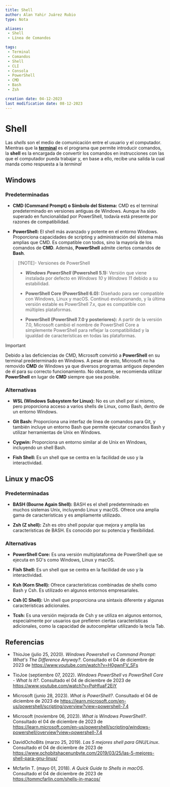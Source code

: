 ```yaml
---
title: Shell
author: Alan Yahir Juárez Rubio
type: Nota

aliases:
 - Shell
 - Línea de Comandos

tags:
 - Terminal
 - Comandos
 - Shell
 - CLI
 - Consola
 - PowerShell
 - CMD
 - Bash
 - Zsh

creation date: 04-12-2023
last modification date: 08-12-2023
---
```


# Shell

Las _shells_ son el medio de comunicación entre el usuario y el computador. Mientras que la **[terminal](1-terminal-y-linea-de-comandos.md)** es el programa que permite introducir comandos, la **shell** es la encargada de convertir los comandos en instrucciones con las que el computador pueda trabajar y, en base a ello, recibe una salida la cual manda como respuesta a la _terminal_

## Windows

### Predeterminadas

- **CMD (Command Prompt) o Símbolo del Sistema:** CMD es el terminal predeterminado en versiones antiguas de Windows. Aunque ha sido superado en funcionalidad por PowerShell, todavía está presente por razones de compatibilidad.

- **PowerShell:** El shell más avanzado y potente en el entorno Windows. Proporciona capacidades de scripting y administración del sistema más amplias que CMD. Es compatible con todos, sino la mayoría de los comandos de **CMD**. Además, **PowerShell** admite ciertos comandos de **Bash**.

> [!NOTE]- Versiones de PowerShell
>
> - **_Windows PowerShell_ (Powershell 5.1):** Versión que viene instalada por defecto en _Windows 10_ y _Windows 11_ debido a su estabilidad.
>
> - **PowerShell Core (PowerShell 6.0):** Diseñado para ser compatible con Windows, Linux y macOS. Continuó evolucionando, y la última versión estable es PowerShell 7.x, que es compatible con múltiples plataformas.
>
> - **PowerShell (PowerShell 7.0 y posteriores):** A partir de la versión 7.0, Microsoft cambió el nombre de PowerShell Core a simplemente PowerShell para reflejar la compatibilidad y la igualdad de características en todas las plataformas.

> [!IMPORTANT]
>
> Debido a las deficiencias de CMD, Microsoft convirtió a **PowerShell** en su terminal predeterminado en Windows. A pesar de esto, Microsoft no ha removido **CMD** de Windows ya que diversos programas antiguos dependen de él para su correcto funcionamiento. No obstante, se recomienda utilizar **PowerShell** en lugar de **CMD** siempre que sea posible.

### Alternativas

- **WSL (Windows Subsystem for Linux):** No es un shell por sí mismo, pero proporciona acceso a varios shells de Linux, como Bash, dentro de un entorno Windows.

- **Git Bash:** Proporciona una interfaz de línea de comandos para Git, y también incluye un entorno Bash que permite ejecutar comandos Bash y utilizar herramientas de Unix en Windows.

- **Cygwin:** Proporciona un entorno similar al de Unix en Windows, incluyendo un shell Bash.

- **Fish Shell:** Es un shell que se centra en la facilidad de uso y la interactividad.

<div style="page-break-after: always;"></div>

## Linux y macOS

### Predeterminadas

- **BASH (Bourne Again Shell):** BASH es el shell predeterminado en muchos sistemas Unix, incluyendo Linux y macOS. Ofrece una amplia gama de características y es ampliamente utilizado.

- **Zsh (Z shell):** Zsh es otro shell popular que mejora y amplía las características de BASH. Es conocido por su potencia y flexibilidad.

### Alternativas

- **PowerShell Core:** Es una versión multiplataforma de PowerShell que se ejecuta en SO's como Windows, Linux y macOS.

- **Fish Shell:** Es un shell que se centra en la facilidad de uso y la interactividad.

- **Ksh (Korn Shell):** Ofrece características combinadas de shells como Bash y Csh. Es utilizado en algunos entornos empresariales.

- **Csh (C Shell):** Un shell que proporciona una sintaxis diferente y algunas características adicionales.

- **Tcsh:** Es una versión mejorada de Csh y se utiliza en algunos entornos, especialmente por usuarios que prefieren ciertas características adicionales, como la capacidad de autocompletar utilizando la tecla Tab.

<div style="page-break-after: always;"></div>

## Referencias


- ThioJoe (julio 25, 2020). _Windows Powershell vs Command Prompt: What's The Difference Anyway?_. Consultado el 04 de diciembre de 2023 de https://www.youtube.com/watch?v=H0gwnFV_SFs

- TioJoe (septiembre 07, 2022). _Windows PowerShell vs PowerShell Core - What Is It?_. Consultado el 04 de diciembre de 2023 de https://www.youtube.com/watch?v=PqHfuaF2EiY

- Microsoft (junio 28, 2023). _What is PowerShell?_. Consultado el 04 de diciembre de 2023 de https://learn.microsoft.com/en-us/powershell/scripting/overview?view=powershell-7.4

- Microsoft (noviembre 06, 2023). _What is Windows PowerShell?_. Consultado el 04 de diciembre de 2023 de https://learn.microsoft.com/en-us/powershell/scripting/windows-powershell/overview?view=powershell-7.4

- DavidOchoBits (marzo 25, 2019). _Las 5 mejores shell para GNU/Linux_. Consultado el 04 de diciembre de 2023 de https://www.ochobitshacenunbyte.com/2019/03/25/las-5-mejores-shell-para-gnu-linux/

- Mcfarlin T. (mayo 01, 2018). _A Quick Guide to Shells in macOS_. Consultado el 04 de diciembre de 2023 de https://tommcfarlin.com/shells-in-macos/
